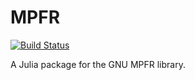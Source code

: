 MPFR
====

[![Build Status](https://travis-ci.org/andrioni/MPFR.jl.png)](https://travis-ci.org/andrioni/MPFR.jl)

A Julia package for the GNU MPFR library.
